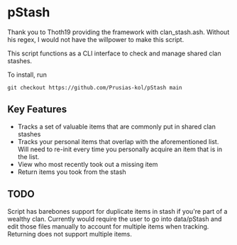 # pStash
Thank you to Thoth19 providing the framework with clan_stash.ash. Without his regex, I would not have the willpower to make this script.

This script functions as a CLI interface to check and manage shared clan stashes.

To install, run   
```
git checkout https://github.com/Prusias-kol/pStash main
```   

## Key Features
- Tracks a set of valuable items that are commonly put in shared clan stashes
- Tracks your personal items that overlap with the aforementioned list. Will need to re-init every time you personally acquire an item that is in the list.
- View who most recently took out a missing item
- Return items you took from the stash

## TODO
Script has barebones support for duplicate items in stash if you're part of a wealthy clan. Currently would require the user to go into data/pStash and edit those files manually to account for multiple items when tracking. Returning does not support multiple items.